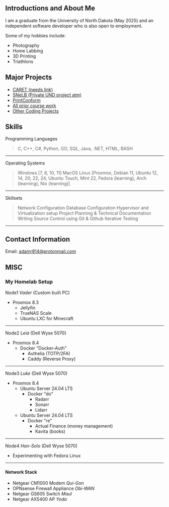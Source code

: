 ## Introductions and About Me
I am a graduate from the University of North Dakota (May 2025) and an independent software developer who is also open to employment.

Some of my hobbies include:
- Photography
- Home Labbing
- 3D Printing
- Triathlons

## Major Projects
- [CARET (needs link)](https://github.com/ParadoxicalFlummox)
- [SNeLB (Private UND project atm)](https://github.com/Intelligent-Network-Solutions/SNeLB)
- [PrintConform](https://github.com/ParadoxicalFlummox/College_Course_Code/tree/main/CSCI%20463/Print-Conform-main)
- [All prior course work](https://github.com/ParadoxicalFlummox/College_Course_Code)
- [Other Coding Projects](https://github.com/ParadoxicalFlummox/OtherCodingProjects)

## Skills
Programming Languages
> C, C++, C#, Python, GO, SQL, Java, .NET, HTML, BASH
---

Operating Systems
> Windows [7, 8, 10, 11]
> MacOS
> Linux [Proxmox, Debian 11, Ubuntu 12, 14, 20, 22, 24, Ubuntu Touch, Mint 22, Fedora (learning), Arch (learning), Nix (learning)]
---

Skillsets
> Network Configuration
> Database Configuration
> Hypervisor and Virtualization setup
> Project Planning & Technical Documentation Writing
> Source Control using Git & Github
> Iterative Testing
---

## Contact Information
Email: adamr814@protonmail.com

## MISC
### My Homelab Setup
Node1 *Vader* (Custom built PC)
- Proxmox 8.3
  - Jellyfin
  - TrueNAS Scale
  - Ubuntu LXC for Minecraft
---
Node2 *Leia* (Dell Wyse 5070)
- Proxmox 8.4
  - Docker "Docker-Auth"
     - Authelia (TOTP/2FA)
     - Caddy (Reverse Proxy)
---
Node3 *Luke* (Dell Wyse 5070)
- Proxmox 8.4
  - Ubuntu Server 24.04 LTS
    - Docker "do"
      - Radarr
      - Sonarr
      - Lidarr
  - Ubuntu Server 24.04 LTS
    - Docker "re"
      - Actual Finance (money management)
      - Kavita (books)
---  
Node4 *Han-Solo* (Dell Wyse 5070)
- Experimenting with Fedora Linux
---
#### Network Stack
- Netgear CM1000 Modem *Qui-Gon*
- OPNsense Firewall Appliance *Obi-WAN*
- Netgear GS605 Switch *Maul*
- Netgear AX5400 AP *Yoda*
